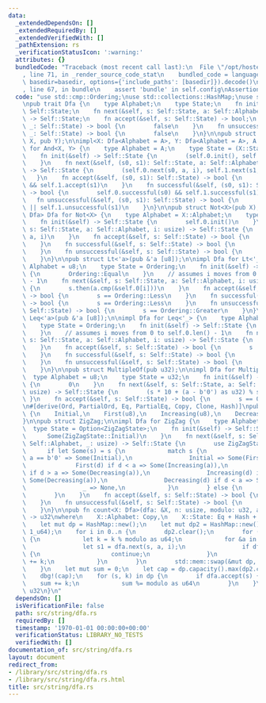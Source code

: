 ```yaml
---
data:
  _extendedDependsOn: []
  _extendedRequiredBy: []
  _extendedVerifiedWith: []
  _pathExtension: rs
  _verificationStatusIcon: ':warning:'
  attributes: {}
  bundledCode: "Traceback (most recent call last):\n  File \"/opt/hostedtoolcache/Python/3.9.0/x64/lib/python3.9/site-packages/onlinejudge_verify/documentation/build.py\"\
    , line 71, in _render_source_code_stat\n    bundled_code = language.bundle(stat.path,\
    \ basedir=basedir, options={'include_paths': [basedir]}).decode()\n  File \"/opt/hostedtoolcache/Python/3.9.0/x64/lib/python3.9/site-packages/onlinejudge_verify/languages/user_defined.py\"\
    , line 67, in bundle\n    assert 'bundle' in self.config\nAssertionError\n"
  code: "use std::cmp::Ordering;\nuse std::collections::HashMap;\nuse std::hash::Hash;\n\
    \npub trait Dfa {\n    type Alphabet;\n    type State;\n    fn init(&self) ->\
    \ Self::State;\n    fn next(&self, s: Self::State, a: Self::Alphabet, i: usize)\
    \ -> Self::State;\n    fn accept(&self, s: Self::State) -> bool;\n    fn successful(&self,\
    \ _: Self::State) -> bool {\n        false\n    }\n    fn unsuccessful(&self,\
    \ _: Self::State) -> bool {\n        false\n    }\n}\n\npub struct And<X, Y>(pub\
    \ X, pub Y);\n\nimpl<X: Dfa<Alphabet = A>, Y: Dfa<Alphabet = A>, A: Copy> Dfa\
    \ for And<X, Y> {\n    type Alphabet = A;\n    type State = (X::State, Y::State);\n\
    \    fn init(&self) -> Self::State {\n        (self.0.init(), self.1.init())\n\
    \    }\n    fn next(&self, (s0, s1): Self::State, a: Self::Alphabet, i: usize)\
    \ -> Self::State {\n        (self.0.next(s0, a, i), self.1.next(s1, a, i))\n \
    \   }\n    fn accept(&self, (s0, s1): Self::State) -> bool {\n        self.0.accept(s0)\
    \ && self.1.accept(s1)\n    }\n    fn successful(&self, (s0, s1): Self::State)\
    \ -> bool {\n        self.0.successful(s0) && self.1.successful(s1)\n    }\n \
    \   fn unsuccessful(&self, (s0, s1): Self::State) -> bool {\n        self.0.unsuccessful(s0)\
    \ || self.1.unsuccessful(s1)\n    }\n}\n\npub struct Not<X>(pub X);\n\nimpl<X:\
    \ Dfa> Dfa for Not<X> {\n    type Alphabet = X::Alphabet;\n    type State = X::State;\n\
    \    fn init(&self) -> Self::State {\n        self.0.init()\n    }\n    fn next(&self,\
    \ s: Self::State, a: Self::Alphabet, i: usize) -> Self::State {\n        self.0.next(s,\
    \ a, i)\n    }\n    fn accept(&self, s: Self::State) -> bool {\n        !self.0.accept(s)\n\
    \    }\n    fn successful(&self, s: Self::State) -> bool {\n        self.0.unsuccessful(s)\n\
    \    }\n    fn unsuccessful(&self, s: Self::State) -> bool {\n        self.0.successful(s)\n\
    \    }\n}\n\npub struct Lt<'a>(pub &'a [u8]);\n\nimpl Dfa for Lt<'_> {\n    type\
    \ Alphabet = u8;\n    type State = Ordering;\n    fn init(&self) -> Self::State\
    \ {\n        Ordering::Equal\n    }\n    // assumes i moves from 0 to self.0.len()\
    \ - 1\n    fn next(&self, s: Self::State, a: Self::Alphabet, i: usize) -> Self::State\
    \ {\n        s.then(a.cmp(&self.0[i]))\n    }\n    fn accept(&self, s: Self::State)\
    \ -> bool {\n        s == Ordering::Less\n    }\n    fn successful(&self, s: Self::State)\
    \ -> bool {\n        s == Ordering::Less\n    }\n    fn unsuccessful(&self, s:\
    \ Self::State) -> bool {\n        s == Ordering::Greater\n    }\n}\n\npub struct\
    \ Leq<'a>(pub &'a [u8]);\n\nimpl Dfa for Leq<'_> {\n    type Alphabet = u8;\n\
    \    type State = Ordering;\n    fn init(&self) -> Self::State {\n        Ordering::Equal\n\
    \    }\n    // assumes i moves from 0 to self.0.len() - 1\n    fn next(&self,\
    \ s: Self::State, a: Self::Alphabet, i: usize) -> Self::State {\n        s.then(a.cmp(&self.0[i]))\n\
    \    }\n    fn accept(&self, s: Self::State) -> bool {\n        s != Ordering::Greater\n\
    \    }\n    fn successful(&self, s: Self::State) -> bool {\n        s == Ordering::Less\n\
    \    }\n    fn unsuccessful(&self, s: Self::State) -> bool {\n        s == Ordering::Greater\n\
    \    }\n}\n\npub struct MultipleOf(pub u32);\n\nimpl Dfa for MultipleOf {\n  \
    \  type Alphabet = u8;\n    type State = u32;\n    fn init(&self) -> Self::State\
    \ {\n        0\n    }\n    fn next(&self, s: Self::State, a: Self::Alphabet, _:\
    \ usize) -> Self::State {\n        (s * 10 + (a - b'0') as u32) % self.0\n   \
    \ }\n    fn accept(&self, s: Self::State) -> bool {\n        s == 0\n    }\n}\n\
    \n#[derive(Ord, PartialOrd, Eq, PartialEq, Copy, Clone, Hash)]\npub enum ZigZagState\
    \ {\n    Initial,\n    First(u8),\n    Increasing(u8),\n    Decreasing(u8),\n\
    }\n\npub struct ZigZag;\n\nimpl Dfa for ZigZag {\n    type Alphabet = u8;\n  \
    \  type State = Option<ZigZagState>;\n    fn init(&self) -> Self::State {\n  \
    \      Some(ZigZagState::Initial)\n    }\n    fn next(&self, s: Self::State, a:\
    \ Self::Alphabet, _: usize) -> Self::State {\n        use ZigZagState::*;\n  \
    \      if let Some(s) = s {\n            match s {\n                Initial if\
    \ a == b'0' => Some(Initial),\n                Initial => Some(First(a)),\n  \
    \              First(d) if d < a => Some(Increasing(a)),\n                First(d)\
    \ if d > a => Some(Decreasing(a)),\n                Increasing(d) if d > a =>\
    \ Some(Decreasing(a)),\n                Decreasing(d) if d < a => Some(Increasing(a)),\n\
    \                _ => None,\n            }\n        } else {\n            None\n\
    \        }\n    }\n    fn accept(&self, s: Self::State) -> bool {\n        s.is_some()\n\
    \    }\n    fn unsuccessful(&self, s: Self::State) -> bool {\n        s.is_none()\n\
    \    }\n}\n\npub fn count<X: Dfa>(dfa: &X, n: usize, modulo: u32, alphabet: &[X::Alphabet])\
    \ -> u32\nwhere\n    X::Alphabet: Copy,\n    X::State: Eq + Hash + Copy,\n{\n\
    \    let mut dp = HashMap::new();\n    let mut dp2 = HashMap::new();\n    dp.insert(dfa.init(),\
    \ 1_u64);\n    for i in 0..n {\n        dp2.clear();\n        for (s, k) in dp.drain()\
    \ {\n            let k = k % modulo as u64;\n            for &a in alphabet {\n\
    \                let s1 = dfa.next(s, a, i);\n                if dfa.unsuccessful(s1)\
    \ {\n                    continue;\n                }\n                *dp2.entry(s1).or_insert(0)\
    \ += k;\n            }\n        }\n        std::mem::swap(&mut dp, &mut dp2);\n\
    \    }\n    let mut sum = 0;\n    let cap = dp.capacity().max(dp2.capacity());\n\
    \    dbg!(cap);\n    for (s, k) in dp {\n        if dfa.accept(s) {\n        \
    \    sum += k;\n            sum %= modulo as u64\n        }\n    }\n    sum as\
    \ u32\n}\n"
  dependsOn: []
  isVerificationFile: false
  path: src/string/dfa.rs
  requiredBy: []
  timestamp: '1970-01-01 00:00:00+00:00'
  verificationStatus: LIBRARY_NO_TESTS
  verifiedWith: []
documentation_of: src/string/dfa.rs
layout: document
redirect_from:
- /library/src/string/dfa.rs
- /library/src/string/dfa.rs.html
title: src/string/dfa.rs
---
```

